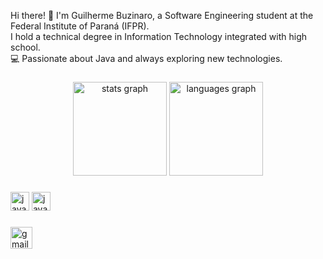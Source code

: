 Hi there! 👋 I'm Guilherme Buzinaro, a Software Engineering student at the Federal Institute of Paraná (IFPR).  
I hold a technical degree in Information Technology integrated with high school.  
💻 Passionate about Java and always exploring new technologies.
###

<div align="center">
  <img src="https://github-readme-stats.vercel.app/api?username=buzinaro1203&hide_title=false&hide_rank=false&show_icons=true&include_all_commits=true&count_private=true&disable_animations=false&theme=dracula&locale=en&hide_border=false" height="150" alt="stats graph"  />
  <img src="https://github-readme-stats.vercel.app/api/top-langs?username=buzinaro1203&locale=en&hide_title=false&layout=compact&card_width=320&langs_count=4&theme=dracula&hide_border=false" height="150" alt="languages graph"  />
</div>

###

<div align="left">
  <img src="https://cdn.jsdelivr.net/gh/devicons/devicon/icons/javascript/javascript-original.svg" height="30" alt="javascript logo"  />
  <img src="https://cdn.jsdelivr.net/gh/devicons/devicon/icons/java/java-original.svg" height="30" alt="javascript logo"  />

</div>

###

<div align="left">
 <a href"mailto:guilhermebuzinaro212@gmail.com"> <img src="https://img.shields.io/static/v1?message=Gmail&logo=gmail&label=&color=D14836&logoColor=white&labelColor=&style=for-the-badge" height="35" alt="gmail logo"  /></a>
 <a href"www.linkedin.com/in/guilhermebuzinaro" <img src="https://img.shields.io/static/v1?message=LinkedIn&logo=linkedin&label=&color=0077B5&logoColor=white&labelColor=&style=for-the-badge" height="35" alt="linkedin logo"  /></a>
</div>

###
###
